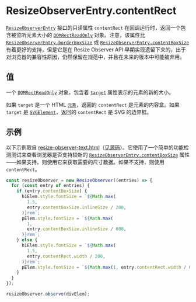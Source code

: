# ResizeObserverEntry.contentRect

[`ResizeObserverEntry`](https://developer.mozilla.org/zh-CN/docs/Web/API/ResizeObserverEntry) 接口的只读属性 `contentRect` 在回调运行时，返回一个包含被监听元素大小的 [`DOMRectReadOnly`](https://developer.mozilla.org/zh-CN/docs/Web/API/DOMRectReadOnly) 对象。注意，该属性比 [`ResizeObserverEntry.borderBoxSize`](https://developer.mozilla.org/zh-CN/docs/Web/API/ResizeObserverEntry/borderBoxSize) 或 [`ResizeObserverEntry.contentBoxSize`](https://developer.mozilla.org/zh-CN/docs/Web/API/ResizeObserverEntry/contentBoxSize) 有着更好的支持，但是它是在 Resize Observer API 早期实现遗留下来的，出于对浏览器的兼容性原因，仍然保留在规范中，并且在未来的版本中可能被弃用。

## 值

一个 [`DOMRectReadOnly`](https://developer.mozilla.org/zh-CN/docs/Web/API/DOMRectReadOnly) 对象，包含着 [`target`](https://developer.mozilla.org/zh-CN/docs/Web/API/ResizeObserverEntry/target) 属性表示的元素的新的大小。

如果 `target` 是一个 HTML [`元素`](https://developer.mozilla.org/zh-CN/docs/Web/API/Element)，返回的 `contentRect` 是元素的内容盒。如果 `target` 是 [`SVGElement`](https://developer.mozilla.org/zh-CN/docs/Web/API/SVGElement)，返回的 `contentRect` 是 SVG 的边界框。

## 示例

以下示例取自 [resize-observer-text.html](https://mdn.github.io/dom-examples/resize-observer/resize-observer-text.html)（[见源码](https://github.com/mdn/dom-examples/blob/main/resize-observer/resize-observer-text.html)）。它使用了一个简单的功能检测测试来查看浏览器是否支持较新的 [`ResizeObserverEntry.contentBoxSize`](https://developer.mozilla.org/zh-CN/docs/Web/API/ResizeObserverEntry/contentBoxSize) 属性——如果支持，则使用它来获取需要的尺寸数据。如果不支持，则使用 `contentRect`。

```js
const resizeObserver = new ResizeObserver((entries) => {
  for (const entry of entries) {
    if (entry.contentBoxSize) {
      h1Elem.style.fontSize = `${Math.max(
        1.5,
        entry.contentBoxSize.inlineSize / 200,
      )}rem`;
      pElem.style.fontSize = `${Math.max(
        1,
        entry.contentBoxSize.inlineSize / 600,
      )}rem`;
    } else {
      h1Elem.style.fontSize = `${Math.max(
        1.5,
        entry.contentRect.width / 200,
      )}rem`;
      pElem.style.fontSize = `${Math.max(1, entry.contentRect.width / 600)}rem`;
    }
  }
});

resizeObserver.observe(divElem);
```